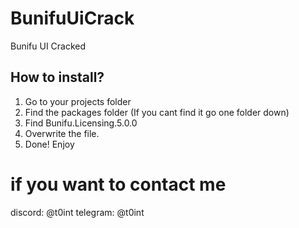# BunifuUiCrack
Bunifu UI Cracked
## How to install?
1. Go to your projects folder
2. Find the packages folder (If you cant find it go one folder down)
3. Find Bunifu.Licensing.5.0.0
4. Overwrite the file.
5. Done! Enjoy

# if you want to contact me
discord: @t0int
telegram: @t0int
